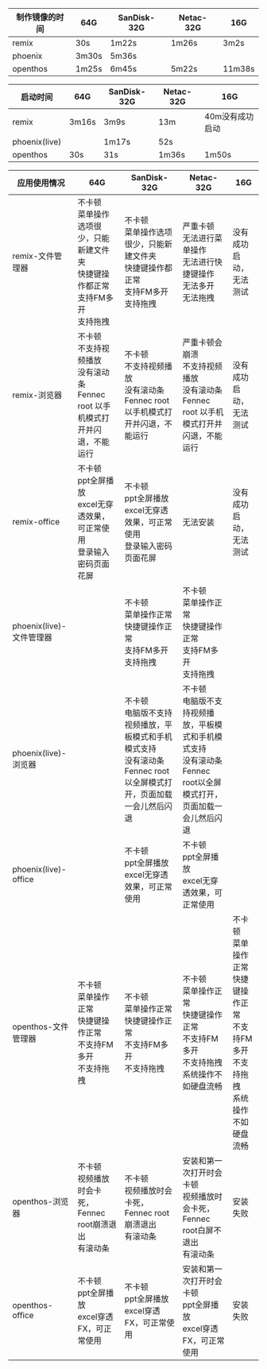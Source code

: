 制作镜像的时间| 64G | SanDisk-32G | Netac-32G | 16G | 
-----|-----|-----|-----|-----|
remix|30s |1m22s |1m26s |3m2s |
phoenix|3m30s |5m36s | | |
openthos|1m25s |6m45s |5m22s |11m38s |

启动时间| 64G | SanDisk-32G | Netac-32G | 16G | 
-----|-----|-----|-----|-----|
remix|3m16s |3m9s |13m | 40m没有成功启动|
phoenix(live)| |1m17s |52s | |
openthos|30s |31s |1m36s |1m50s |

应用使用情况| 64G | SanDisk-32G | Netac-32G | 16G | 
-----|-----|-----|-----|-----|
remix-文件管理器|不卡顿<br> 菜单操作选项很少，只能新建文件夹<br> 快捷键操作都正常<br> 支持FM多开<br>支持拖拽|不卡顿<br> 菜单操作选项很少，只能新建文件夹<br> 快捷键操作都正常<br> 支持FM多开<br>支持拖拽|严重卡顿<br> 无法进行菜单操作<br> 无法进行快捷键操作<br> 无法多开<br>无法拖拽 |没有成功启动，无法测试|
remix-浏览器|不卡顿<br> 不支持视频播放<br> 没有滚动条<br>Fennec root 以手机模式打开并闪退，不能运行<br> |不卡顿<br> 不支持视频播放<br> 没有滚动条<br> Fennec root 以手机模式打开并闪退，不能运行<br>|严重卡顿会崩溃<br> 不支持视频播放<br> 没有滚动条<br> Fennec root 以手机模式打开并闪退，不能运行<br>|没有成功启动，无法测试 |
remix-office|不卡顿<br> ppt全屏播放<br> excel无穿透效果，可正常使用<br> 登录输入密码页面花屏<br> |不卡顿<br>ppt全屏播放<br>excel无穿透效果，可正常使用<br>登录输入密码页面花屏<br> |无法安装<br> |没有成功启动，无法测试 |
phoenix(live)-文件管理器| |不卡顿<br> 菜单操作正常<br> 快捷键操作正常<br> 支持FM多开<br>支持拖拽 |不卡顿<br> 菜单操作正常<br> 快捷键操作正常<br> 支持FM多开<br>支持拖拽 | |
phoenix(live)-浏览器| |不卡顿<br> 电脑版不支持视频播放，平板模式和手机模式支持<br> 没有滚动条<br> Fennec root以全屏模式打开，页面加载一会儿然后闪退<br>|不卡顿<br> 电脑版不支持视频播放，平板模式和手机模式支持<br> 没有滚动条<br> Fennec root以全屏模式打开，页面加载一会儿然后闪退<br> | |
phoenix(live)-office| |不卡顿<br> ppt全屏播放<br> excel无穿透效果，可正常使用<br> |不卡顿<br> ppt全屏播放<br> excel无穿透效果，可正常使用<br> | |
openthos-文件管理器|不卡顿<br> 菜单操作正常<br> 快捷键操作正常<br> 不支持FM多开<br>不支持拖拽<br> |不卡顿<br> 菜单操作正常<br> 快捷键操作正常<br> 不支持FM多开<br>不支持拖拽<br> |不卡顿<br> 菜单操作正常<br> 快捷键操作正常<br> 不支持FM多开<br>不支持拖拽<br>系统操作不如硬盘流畅<br> |不卡顿<br> 菜单操作正常<br> 快捷键操作正常<br> 不支持FM多开<br>不支持拖拽<br>系统操作不如硬盘流畅<br> |
openthos-浏览器|不卡顿<br> 视频播放时会卡死，Fennec root崩溃退出<br> 有滚动条<br> | 不卡顿<br> 视频播放时会卡死，Fennec root崩溃退出<br> 有滚动条<br>|安装和第一次打开时会卡顿<br> 视频播放时会卡死，Fennec root白屏不退出<br> 有滚动条<br> |安装失败 |
openthos-office|不卡顿<br> ppt全屏播放<br> excel穿透FX，可正常使用<br> |不卡顿<br> ppt全屏播放<br> excel穿透FX，可正常使用<br> |安装和第一次打开时会卡顿<br> ppt全屏播放<br> excel穿透FX，可正常使用<br> |安装失败 |

